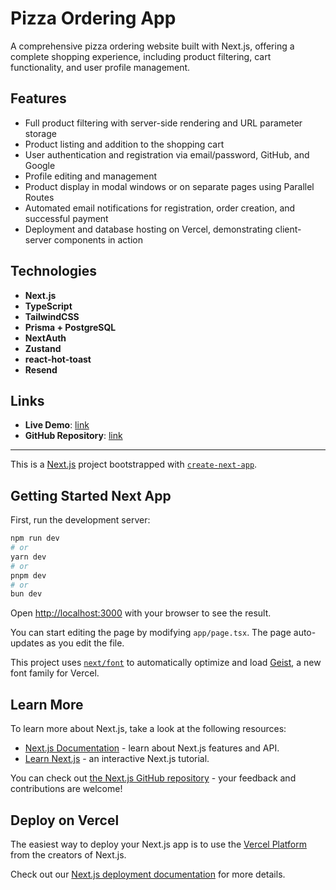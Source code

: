 # **Pizza Ordering App**

A comprehensive pizza ordering website built with Next.js, offering a complete shopping experience, including product filtering, cart functionality, and user profile management.

## **Features**

- Full product filtering with server-side rendering and URL parameter storage
- Product listing and addition to the shopping cart
- User authentication and registration via email/password, GitHub, and Google
- Profile editing and management
- Product display in modal windows or on separate pages using Parallel Routes
- Automated email notifications for registration, order creation, and successful payment
- Deployment and database hosting on Vercel, demonstrating client-server components in action

## **Technologies**

- **Next.js**
- **TypeScript**
- **TailwindCSS**
- **Prisma + PostgreSQL**
- **NextAuth**
- **Zustand**
- **react-hot-toast**
- **Resend**

## **Links**

- **Live Demo**: [link](next-pizza-lab.vercel.app/)
- **GitHub Repository**: [link](https://github.com/labsofbytes/next-pizza)

---

This is a [Next.js](https://nextjs.org) project bootstrapped with [`create-next-app`](https://nextjs.org/docs/app/api-reference/cli/create-next-app).

## Getting Started Next App

First, run the development server:

```bash
npm run dev
# or
yarn dev
# or
pnpm dev
# or
bun dev
```

Open [http://localhost:3000](http://localhost:3000) with your browser to see the result.

You can start editing the page by modifying `app/page.tsx`. The page auto-updates as you edit the file.

This project uses [`next/font`](https://nextjs.org/docs/app/building-your-application/optimizing/fonts) to automatically optimize and load [Geist](https://vercel.com/font), a new font family for Vercel.

## Learn More

To learn more about Next.js, take a look at the following resources:

- [Next.js Documentation](https://nextjs.org/docs) - learn about Next.js features and API.
- [Learn Next.js](https://nextjs.org/learn) - an interactive Next.js tutorial.

You can check out [the Next.js GitHub repository](https://github.com/vercel/next.js) - your feedback and contributions are welcome!

## Deploy on Vercel

The easiest way to deploy your Next.js app is to use the [Vercel Platform](https://vercel.com/new?utm_medium=default-template&filter=next.js&utm_source=create-next-app&utm_campaign=create-next-app-readme) from the creators of Next.js.

Check out our [Next.js deployment documentation](https://nextjs.org/docs/app/building-your-application/deploying) for more details.
